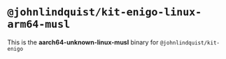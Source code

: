 # `@johnlindquist/kit-enigo-linux-arm64-musl`

This is the **aarch64-unknown-linux-musl** binary for `@johnlindquist/kit-enigo`
